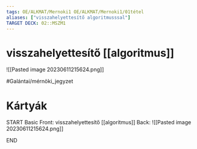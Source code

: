 ```yaml
---
tags: OE/ALKMAT/Mernoki1 OE/ALKMAT/Mernoki1/01tétel 
aliases: ["visszahelyettesítő algoritmusssal"]
TARGET DECK: 02::MSZM1
---
```


# visszahelyettesítő [[algoritmus]]
![[Pasted image 20230611215624.png]]

#Galántai/mérnöki_jegyzet 

# Kártyák
START
Basic
Front:
visszahelyettesítő [[algoritmus]]
Back:
![[Pasted image 20230611215624.png]]
<!--ID: 1686513742465-->
END
